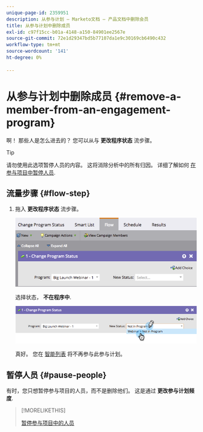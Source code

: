 ```yaml
---
unique-page-id: 2359951
description: 从参与计划 — Marketo文档 — 产品文档中删除会员
title: 从参与计划中删除成员
exl-id: c97f15cc-b01a-4148-a150-84901ee2567e
source-git-commit: 72e1d29347bd5b77107da1e9c30169cb6490c432
workflow-type: tm+mt
source-wordcount: '141'
ht-degree: 0%

---
```


# 从参与计划中删除成员 {#remove-a-member-from-an-engagement-program}

啊！ 那些人是怎么进去的？ 您可以从与 **更改程序状态** 流步骤。

>[!TIP]
>
>请勿使用此选项暂停人员的内容。 这将消除分析中的所有归因。 详细了解如何 [在参与项目中暂停人员](/help/marketo/product-docs/email-marketing/drip-nurturing/using-engagement-programs/pause-people-in-an-engagement-program.md).

## 流量步骤 {#flow-step}

1. 拖入 **更改程序状态** 流步骤。

   ![](assets/image2014-9-15-18-3a15-3a57.png)

   选择状态， **不在程序中**.

   ![](assets/image2014-9-15-18-3a16-3a2.png)

   真好。 您在 [智能列表](/help/marketo/product-docs/core-marketo-concepts/smart-lists-and-static-lists/creating-a-smart-list/create-a-smart-list.md) 将不再参与此参与计划。

## 暂停人员  {#pause-people}

有时，您只想暂停参与项目的人员，而不是删除他们。 这是通过 **更改参与计划频度**.

>[!MORELIKETHIS]
>
>[暂停参与项目中的人员](/help/marketo/product-docs/email-marketing/drip-nurturing/using-engagement-programs/pause-people-in-an-engagement-program.md)
